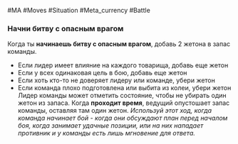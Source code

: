 #MA #Moves #Situation #Meta_currency #Battle 

### Начни битву с опасным врагом
Когда ты **начинаешь битву с опасным врагом**, добавь 2 жетона в запас команды.
- Если лидер имеет влияние на каждого товарища, добавь еще жетон
- Если у всех одинаковая цель в бою, добавь еще жетон
- Если хоть кто-то не доверяет лидеру или команде, убери жетон
- Если команда плохо подготовлена или выбита из колеи, убери жетон
Лидер команды может отметить состояние, чтобы не убирать один жетон из запаса.
Когда **проходит время**, ведущий опустошает запас команды, оставляя там один жетон.
*Используй этот ход, когда команда начинает бой - когда они обсуждают план перед началом боя, когда занимает удачные позиции, или на них нападает противник и у команды есть лишь мгновение для ответа.*
